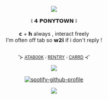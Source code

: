 <div align="center">

![](https://64.media.tumblr.com/fdd10a1e33991db96b6fb7e299b1ef4c/1848e48d2cacf9e5-d0/s2048x3072/58fb981374c158ee5a1dd6290408a34fa9762257.pnj)

</div> <div align="center"> ꒰ 𝟰 𝗣𝗢𝗡𝗬𝗧𝗢𝗪𝗡 ꒱
</div> <div align="center">   ⠀⠀
</div> <div align="center"> 𝗰 + 𝗵 always , interact freely
</div> <div align="center"> I'm often off tab so 𝘄𝟮𝗶 if i don't reply !
</div> <div align="center">   ⠀⠀

 <sub> ˚⊱ [ATAB00K](https://saweden.atabook.org/)   ݁˖  [RENTRY](https://rentry.co/saweden)   ݁˖  [CARRD](https://saweden.carrd.co/) ⊰˚ <sub>

![](https://64.media.tumblr.com/9436b8fb8243e924897399e00a49992b/8d8212879df62b11-95/s2048x3072/0de3276690ea113308b921ae2d4f5371c64a6221.pnj)

</div> <div align="center">  

[![spotify-github-profile](https://spotify-github-profile.kittinanx.com/api/view?uid=hs3smmv24lmol8cds0yebbwe2&cover_image=true&theme=natemoo-re&show_offline=true&background_color=121212&interchange=true&bar_color=53b14f&bar_color_cover=false)](https://github.com/kittinan/spotify-github-profile) 

![](https://64.media.tumblr.com/fdd10a1e33991db96b6fb7e299b1ef4c/1848e48d2cacf9e5-d0/s2048x3072/58fb981374c158ee5a1dd6290408a34fa9762257.pnj)
